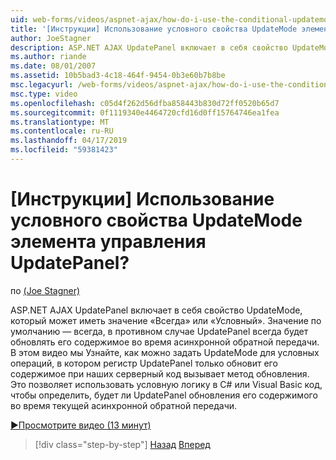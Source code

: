 ```yaml
---
uid: web-forms/videos/aspnet-ajax/how-do-i-use-the-conditional-updatemode-of-the-updatepanel
title: '[Инструкции] Использование условного свойства UpdateMode элемента управления UpdatePanel? | Документы Майкрософт'
author: JoeStagner
description: ASP.NET AJAX UpdatePanel включает в себя свойство UpdateMode, который может иметь значение «Всегда» или «Условный». По умолчанию используется всегда, в этом случае UpdatePan...
ms.author: riande
ms.date: 08/01/2007
ms.assetid: 10b5bad3-4c18-464f-9454-0b3e60b7b8be
msc.legacyurl: /web-forms/videos/aspnet-ajax/how-do-i-use-the-conditional-updatemode-of-the-updatepanel
msc.type: video
ms.openlocfilehash: c05d4f262d56dfba858443b830d72ff0520b65d7
ms.sourcegitcommit: 0f1119340e4464720cfd16d0ff15764746ea1fea
ms.translationtype: MT
ms.contentlocale: ru-RU
ms.lasthandoff: 04/17/2019
ms.locfileid: "59381423"
---
```

# <a name="how-do-i-use-the-conditional-updatemode-of-the-updatepanel"></a>[Инструкции] Использование условного свойства UpdateMode элемента управления UpdatePanel?

по [(Joe Stagner)](https://github.com/JoeStagner)

ASP.NET AJAX UpdatePanel включает в себя свойство UpdateMode, который может иметь значение «Всегда» или «Условный». Значение по умолчанию — всегда, в противном случае UpdatePanel всегда будет обновлять его содержимое во время асинхронной обратной передачи. В этом видео мы Узнайте, как можно задать UpdateMode для условных операций, в котором регистр UpdatePanel только обновит его содержимое при наших серверный код вызывает метод обновления. Это позволяет использовать условную логику в C# или Visual Basic код, чтобы определить, будет ли UpdatePanel обновления его содержимого во время текущей асинхронной обратной передачи.

[&#9654;Просмотрите видео (13 минут)](https://channel9.msdn.com/Blogs/ASP-NET-Site-Videos/how-do-i-use-the-conditional-updatemode-of-the-updatepanel)

> [!div class="step-by-step"]
> [Назад](how-do-i-determine-whether-an-asynchronous-postback-has-occurred.md)
> [Вперед](how-do-i-implement-the-persistent-communications-pattern-with-the-updatepanel.md)
